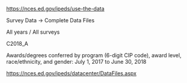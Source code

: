 https://nces.ed.gov/ipeds/use-the-data

Survey Data -> Complete Data Files

All years / All surveys

C2018_A

Awards/degrees conferred by program (6-digit CIP code), award level, race/ethnicity, and gender: July 1, 2017 to June 30, 2018

https://nces.ed.gov/ipeds/datacenter/DataFiles.aspx
